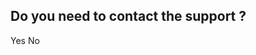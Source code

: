 ## Do you need to contact the support ?

<div class="my_buttons">
    <a onclick="alert('support@flipperdevices.com')" class="button">Yes</a>
	<a onclick="alert('it was the last question :)')" class="button">No</a>
</div>